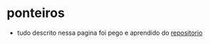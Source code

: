# ponteiros

- tudo descrito nessa pagina foi pego e aprendido do [repositorio](https://github.com/Programando-o-Mundo)
